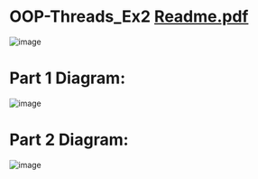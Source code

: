 # OOP-Threads_Ex2 [Readme.pdf](https://github.com/ohadwolfman/OOP-Threads_Ex2/files/10411600/Readme.pdf)


![image](https://user-images.githubusercontent.com/98156296/212315991-73c5bd57-ae2e-4d7f-be2a-0abe6b417f58.png)

# Part 1 Diagram:
![image](https://user-images.githubusercontent.com/98156296/212316052-e69fab40-f698-4a71-83dc-27b0572bfde3.png)

# Part 2 Diagram:
![image](https://user-images.githubusercontent.com/98156296/212316060-993e9f26-0870-4e50-bada-c83e3158c321.png)
